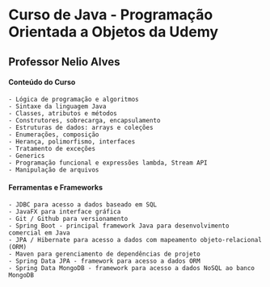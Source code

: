 # Curso de Java - Programação Orientada a Objetos da Udemy

## Professor Nelio Alves

#### Conteúdo do Curso

    - Lógica de programação e algoritmos
    - Sintaxe da linguagem Java
    - Classes, atributos e métodos
    - Construtores, sobrecarga, encapsulamento
    - Estruturas de dados: arrays e coleções
    - Enumerações, composição
    - Herança, polimorfismo, interfaces
    - Tratamento de exceções
    - Generics
    - Programação funcional e expressões lambda, Stream API
    - Manipulação de arquivos
    
#### Ferramentas e Frameworks

    - JDBC para acesso a dados baseado em SQL
    - JavaFX para interface gráfica
    - Git / Github para versionamento
    - Spring Boot - principal framework Java para desenvolvimento comercial em Java
    - JPA / Hibernate para acesso a dados com mapeamento objeto-relacional (ORM)
    - Maven para gerenciamento de dependências de projeto
    - Spring Data JPA - framework para acesso a dados ORM
    - Spring Data MongoDB - framework para acesso a dados NoSQL ao banco MongoDB
